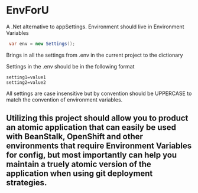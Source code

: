 # EnvForU
A .Net alternative to appSettings.  Environment should live in Environment Variables

```csharp
 var env = new Settings(); 
```
Brings in all the settings from .env in the current project to the dictionary

Settings in the .env should be in the following format

``` 
setting1=value1
setting2=value2
```

All settings are case insensitive but by convention should be UPPERCASE to match the convention of environment variables.

## Utilizing this project should allow you to product an atomic application that can easily be used with BeanStalk, OpenShift and other environments that require Environment Variables for config, but most importantly can help you maintain a truely atomic version of the application when using git deployment strategies.

           